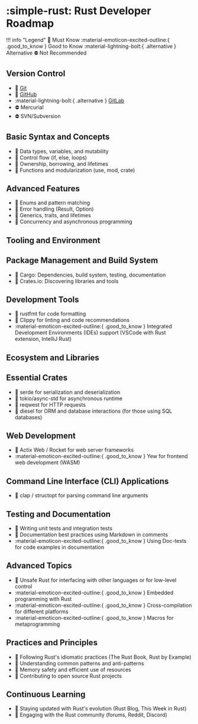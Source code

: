 # :simple-rust: Rust Developer Roadmap

!!! info "Legend"
    :green_heart: Must Know
    :material-emoticon-excited-outline:{ .good_to_know } Good to Know
    :material-lightning-bolt:{ .alternative } Alternative
    :no_entry: Not Recommended

## Version Control

- :green_heart: [Git](https://git-scm.com/)
- :green_heart: [GitHub](https://github.com/)
- :material-lightning-bolt:{ .alternative } [GitLab](https://gitlab.com/)
- :no_entry: Mercurial
- :no_entry: SVN/Subversion

## Basic Syntax and Concepts

- :green_heart: Data types, variables, and mutability
- :green_heart: Control flow (if, else, loops)
- :green_heart: Ownership, borrowing, and lifetimes
- :green_heart: Functions and modularization (use, mod, crate)

## Advanced Features

- :green_heart: Enums and pattern matching
- :green_heart: Error handling (Result, Option)
- :green_heart: Generics, traits, and lifetimes
- :green_heart: Concurrency and asynchronous programming

## Tooling and Environment

## Package Management and Build System

- :green_heart: Cargo: Dependencies, build system, testing, documentation
- :green_heart: Crates.io: Discovering libraries and tools

## Development Tools

- :green_heart: rustfmt for code formatting
- :green_heart: Clippy for linting and code recommendations
- :material-emoticon-excited-outline:{ .good_to_know } Integrated Development Environments (IDEs) support (VSCode with Rust extension, IntelliJ Rust)

## Ecosystem and Libraries

## Essential Crates

- :green_heart: serde for serialization and deserialization
- :green_heart: tokio/async-std for asynchronous runtime
- :green_heart: reqwest for HTTP requests
- :green_heart: diesel for ORM and database interactions (for those using SQL databases)

## Web Development

- :green_heart: Actix Web / Rocket for web server frameworks
- :material-emoticon-excited-outline:{ .good_to_know } Yew for frontend web development (WASM)

## Command Line Interface (CLI) Applications

- :green_heart: clap / structopt for parsing command line arguments

## Testing and Documentation

- :green_heart: Writing unit tests and integration tests
- :green_heart: Documentation best practices using Markdown in comments
- :material-emoticon-excited-outline:{ .good_to_know } Using Doc-tests for code examples in documentation

## Advanced Topics

- :green_heart: Unsafe Rust for interfacing with other languages or for low-level control
- :material-emoticon-excited-outline:{ .good_to_know } Embedded programming with Rust
- :material-emoticon-excited-outline:{ .good_to_know } Cross-compilation for different platforms
- :material-emoticon-excited-outline:{ .good_to_know } Macros for metaprogramming

## Practices and Principles

- :green_heart: Following Rust's idiomatic practices (The Rust Book, Rust by Example)
- :green_heart: Understanding common patterns and anti-patterns
- :green_heart: Memory safety and efficient use of resources
- :green_heart: Contributing to open source Rust projects

## Continuous Learning

- :green_heart: Staying updated with Rust's evolution (Rust Blog, This Week in Rust)
- :green_heart: Engaging with the Rust community (forums, Reddit, Discord)
